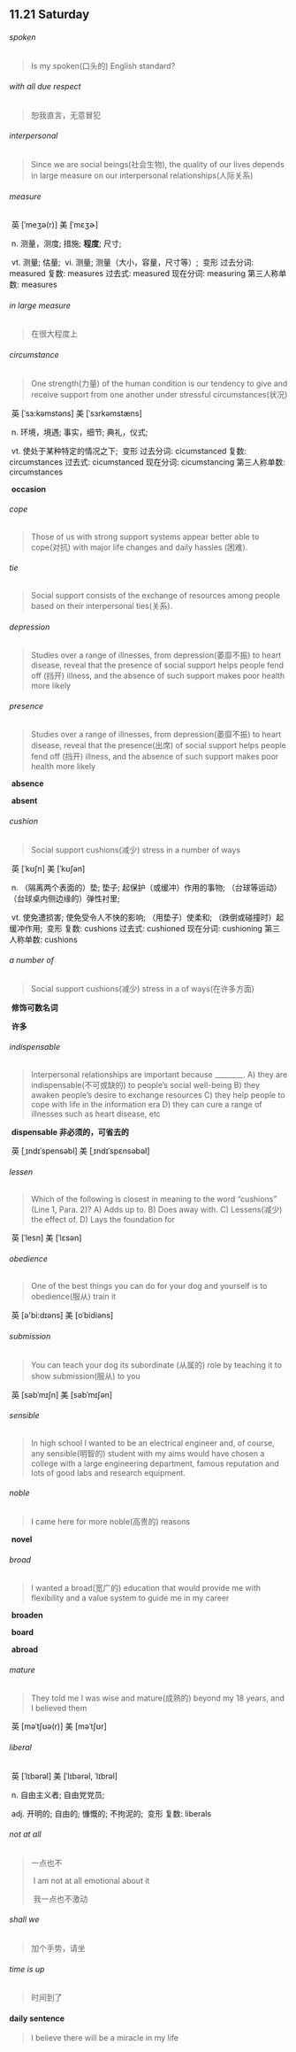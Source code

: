## 11.21 Saturday

###### spoken

> Is my spoken(口头的) English standard?

###### with all due respect

> 恕我直言，无意冒犯 

###### interpersonal 

> Since we are social beings(社会生物), the quality of our lives depends in large measure on our interpersonal relationships(人际关系)

###### measure

​	英 [ˈmeʒə(r)]   美 [ˈmɛʒɚ] 

​	n.  测量，测度; 措施; **程度**; 尺寸;

​	vt.  测量; 估量;
​	vi.  测量; 测量（大小，容量，尺寸等）;
​	变形 过去分词: measured 复数: measures 过去式: measured 现在分词: measuring 第三人称单数: measures

###### in large measure

> 在很大程度上

###### circumstance

> One strength(力量) of the human condition is our tendency to give and receive support from one another under stressful circumstances(状况)

​	英 [ˈsɜ:kəmstəns]   美 [ˈsɜrkəmstæns]  

​	n.  环境，境遇; 事实，细节; 典礼，仪式;

​	vt.  使处于某种特定的情况之下;
​	变形 过去分词: cicumstanced 复数: circumstances 过去式: cicumstanced 现在分词: cicumstancing 第三人称单数: circumstances



​	**occasion**



###### cope

> Those of us with strong support systems appear better able to cope(对抗) with major life changes and daily hassles (困难).

###### tie

>  Social support consists of the exchange of resources among people based on their interpersonal ties(关系).

###### depression

> Studies over a range of illnesses, from depression(萎靡不振) to heart disease, reveal that the presence of social support helps people fend off (挡开) illness, and the absence of such support makes poor health more likely



###### presence

> Studies over a range of illnesses, from depression(萎靡不振) to heart disease, reveal that the presence(出席) of social support helps people fend off (挡开) illness, and the absence of such support makes poor health more likely

​	**absence**

​	**absent**

###### cushion

> Social support cushions(减少) stress in a number of ways

​	英 [ˈkʊʃn]   美 [ˈkʊʃən]  

​	n.  （隔离两个表面的）垫; 垫子; 起保护（或缓冲）作用的事物; （台球等运动）（台球桌内侧边缘的）弹性衬里;

​	vt.  使免遭损害; 使免受令人不快的影响; （用垫子）使柔和; （跌倒或碰撞时）起缓冲作用;
​	变形 复数: cushions 过去式: cushioned 现在分词: cushioning 第三人称单数: cushions



###### a number of

> Social support cushions(减少) stress in a  of ways(在许多方面)

​	**修饰可数名词**

​	**许多**

###### indispensable

> Interpersonal relationships are important because ________.
> 	A) they are indispensable(不可或缺的) to people’s social well-being
> 	B) they awaken people’s desire to exchange resources
> 	C) they help people to cope with life in the information era
> 	D) they can cure a range of illnesses such as heart disease, etc

​	**dispensable	非必须的，可省去的**

​	英 [ˌɪndɪˈspensəbl]   美 [ˌɪndɪˈspɛnsəbəl]  

###### lessen

> Which of the following is closest in meaning to the word “cushions” (Line 1, Para.
> 2)?
> 	A) Adds up to.
> 	B) Does away with.
> 	C) Lessens(减少) the effect of.
> 	D) Lays the foundation for

​	英 [ˈlesn]   美 [ˈlɛsən]  

######  obedience 

> One of the best things you can do for your dog and yourself is to obedience(服从) train it

​	英 [ə'bi:dɪəns]   美 [oˈbidiəns]  

###### submission

> You can teach your dog its subordinate (从属的) role by teaching it to show submission(服从) to you

​	英 [səbˈmɪʃn]   美 [səbˈmɪʃən] 

###### sensible

> In high school I wanted to be an electrical engineer and, of course, any sensible(明智的) student with my aims would have chosen a college with a large engineering department, famous reputation and lots of good labs and research equipment.

###### noble

> I came here for more noble(高贵的) reasons

​	**novel**

###### broad

> I wanted a broad(宽广的) education that would provide me with flexibility and a value system to guide me in my career

​	**broaden**

​	**board**

​	**abroad**



###### mature

> They told me I was wise and mature(成熟的) beyond my 18 years, and I believed them

​	英 [məˈtʃʊə(r)]   美 [məˈtʃʊr] 

###### liberal

> 

​	英 [ˈlɪbərəl]   美 [ˈlɪbərəl, ˈlɪbrəl] 

​	n.  自由主义者; 自由党党员;

​	adj.  开明的; 自由的; 慷慨的; 不拘泥的;
​	变形 复数: liberals



###### not at all

> 一点也不
>
> ​	I am not at all emotional about it
>
> ​		我一点也不激动

###### shall we

> 加个手势，请坐



###### time is up

> 时间到了





#### daily sentence

> I believe there will be a miracle in my life

